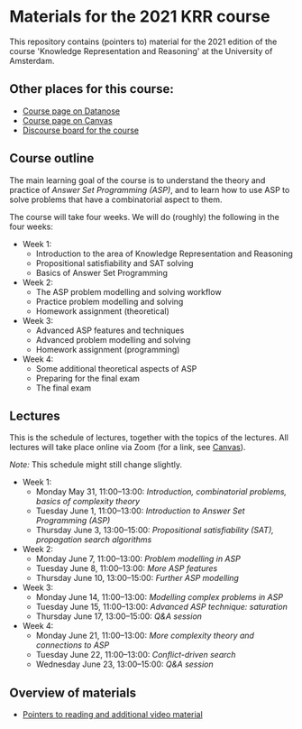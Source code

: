 # Materials for the 2021 KRR course
This repository contains (pointers to) material for the 2021 edition of the course 'Knowledge Representation and Reasoning' at the University of Amsterdam.

## Other places for this course:
- [Course page on Datanose](https://datanose.nl/#course[89408])
- [Course page on Canvas](https://canvas.uva.nl/courses/21424)
- [Discourse board for the course](https://talk.computational-complexity.nl/)

## Course outline
The main learning goal of the course is to understand the theory and practice of *Answer Set Programming (ASP)*, and to learn how to use ASP to solve problems that have a combinatorial aspect to them.

The course will take four weeks.
We will do (roughly) the following in the four weeks:
- Week 1:
  - Introduction to the area of Knowledge Representation and Reasoning
  - Propositional satisfiability and SAT solving
  - Basics of Answer Set Programming
- Week 2:
  - The ASP problem modelling and solving workflow
  - Practice problem modelling and solving
  - Homework assignment (theoretical)
- Week 3:
  - Advanced ASP features and techniques
  - Advanced problem modelling and solving
  - Homework assignment (programming)
- Week 4:
  - Some additional theoretical aspects of ASP
  - Preparing for the final exam
  - The final exam

## Lectures
This is the schedule of lectures, together with the topics of the lectures. All lectures will take place online via Zoom (for a link, see [Canvas](https://canvas.uva.nl/courses/21424)).

*Note:* This schedule might still change slightly.

- Week 1:
  - Monday May 31, 11:00–13:00: *Introduction, combinatorial problems, basics of complexity theory*
  - Tuesday June 1, 11:00–13:00: *Introduction to Answer Set Programming (ASP)*
  - Thursday June 3, 13:00–15:00: *Propositional satisfiability (SAT), propagation search algorithms*
- Week 2:
  - Monday June 7, 11:00–13:00: *Problem modelling in ASP*
  - Tuesday June 8, 11:00–13:00: *More ASP features*
  - Thursday June 10, 13:00–15:00: *Further ASP modelling*
- Week 3:
  - Monday June 14, 11:00–13:00: *Modelling complex problems in ASP*
  - Tuesday June 15, 11:00–13:00: *Advanced ASP technique: saturation*
  - Thursday June 17, 13:00–15:00: *Q&A session*
- Week 4:
  - Monday June 21, 11:00–13:00: *More complexity theory and connections to ASP*
  - Tuesday June 22, 11:00–13:00: *Conflict-driven search*
  - Wednesday June 23, 13:00–15:00: *Q&A session*


## Overview of materials
- [Pointers to reading and additional video material](study-materials.md)
